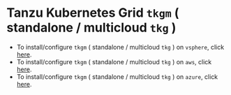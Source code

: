 # Tanzu Kubernetes Grid `tkgm` ( standalone / multicloud `tkg` )

- To install/configure `tkgm` ( standalone / multicloud `tkg` ) on `vsphere`, click [here](vsphere).
- To install/configure `tkgm` ( standalone / multicloud `tkg` ) on `aws`, click [here](aws).
- To install/configure `tkgm` ( standalone / multicloud `tkg` ) on `azure`, click [here](azure).

